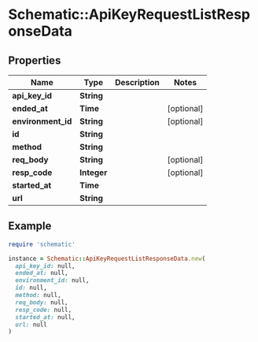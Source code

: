 # Schematic::ApiKeyRequestListResponseData

## Properties

| Name | Type | Description | Notes |
| ---- | ---- | ----------- | ----- |
| **api_key_id** | **String** |  |  |
| **ended_at** | **Time** |  | [optional] |
| **environment_id** | **String** |  | [optional] |
| **id** | **String** |  |  |
| **method** | **String** |  |  |
| **req_body** | **String** |  | [optional] |
| **resp_code** | **Integer** |  | [optional] |
| **started_at** | **Time** |  |  |
| **url** | **String** |  |  |

## Example

```ruby
require 'schematic'

instance = Schematic::ApiKeyRequestListResponseData.new(
  api_key_id: null,
  ended_at: null,
  environment_id: null,
  id: null,
  method: null,
  req_body: null,
  resp_code: null,
  started_at: null,
  url: null
)
```

